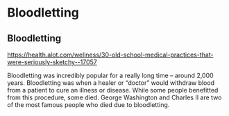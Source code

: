 # Bloodletting

## Bloodletting

<https://health.alot.com/wellness/30-old-school-medical-practices-that-were-seriously-sketchy--17057>

Bloodletting was incredibly popular for a really long time – around 2,000 years. Bloodletting was when a healer or “doctor” would withdraw blood from a patient to cure an illness or disease. While some people benefitted from this procedure, some died. George Washington and Charles II are two of the most famous people who died due to bloodletting.
